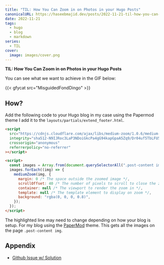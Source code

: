 ```yaml
---
title: "TIL: How You Can Zoom in on Photos in your Hugo Posts"
canonicalURL: https://haseebmajid.dev/posts/2022-11-21-til-how-you-can-zoom-in-on-photos-in-your-hugo-posts/
date: 2022-11-21
tags:
  - hugo
  - blog
  - markdown
series:
  - TIL
cover:
  image: images/cover.png
---
```


**TIL: How You Can Zoom in on Photos in your Hugo Posts**

You can see what we want to achieve in the GIF below:

{{< gfycat src="MisguidedFondDingo" >}}

## How? 

Add the following code to your Hugo blog in my case using the Papermod theme I add it to the `layouts/partials/extend_footer.html`.

```html {hl_lines=[9]}
<script
  src="https://cdnjs.cloudflare.com/ajax/libs/medium-zoom/1.0.6/medium-zoom.min.js"
  integrity="sha512-N9IJRoc3LaP3NDoiGkcPa4gG94kapGpaA5Zq9/Dr04uf5TbLFU5q0o8AbRhLKUUlp8QFS2u7S+Yti0U7QtuZvQ=="
  crossorigin="anonymous"
  referrerpolicy="no-referrer"
></script>

<script>
  const images = Array.from(document.querySelectorAll(".post-content img"));
  images.forEach((img) => {
    mediumZoom(img, {
      margin: 0 /* The space outside the zoomed image */,
      scrollOffset: 40 /* The number of pixels to scroll to close the zoom */,
      container: null /* The viewport to render the zoom in */,
      template: null /* The template element to display on zoom */,
      background: "rgba(0, 0, 0, 0.8)",
    });
  });
</script>
```

The highlighted line may need to change depending on how your blog is setup. For my blog using the
[PaperMod](https://github.com/adityatelange/hugo-PaperMod) theme. This gets all the images on the page
`.post-content img`.

## Appendix

- [Github Issue w/ Solution](https://github.com/adityatelange/hugo-PaperMod/issues/384#issuecomment-899219940)